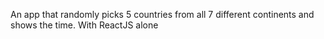 An app that randomly picks 5 countries from all 7 different continents and shows the time.
With ReactJS alone
